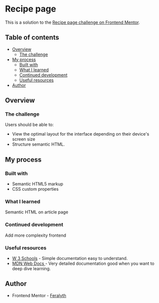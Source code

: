 # Recipe page

This is a solution to the [Recipe page challenge on Frontend Mentor](https://www.frontendmentor.io/challenges/recipe-page-KiTsR8QQKm).

## Table of contents

- [Overview](#overview)
  - [The challenge](#the-challenge)
- [My process](#my-process)
  - [Built with](#built-with)
  - [What I learned](#what-i-learned)
  - [Continued development](#continued-development)
  - [Useful resources](#useful-resources)
- [Author](#author)

## Overview

### The challenge

Users should be able to:

- View the optimal layout for the interface depending on their device's screen size
- Structure semantic HTML.

## My process

### Built with

- Semantic HTML5 markup
- CSS custom properties

### What I learned

Semantic HTML on article page

### Continued development
Add more complexity frontend

### Useful resources

- [W 3 Schools](https://www.w3schools.com/css/default.asp) - Simple documentation easy to understand.
- [MDN Web Docs ](https://developer.mozilla.org/en-US/docs/Web/API) - Very detailed documentation good when you want to deep dive learning.

## Author

- Frontend Mentor - [Feralyth](https://www.frontendmentor.io/profile/Feralyth)

